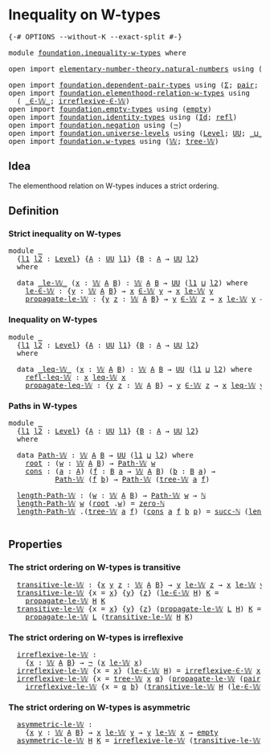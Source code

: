 # Inequality on W-types

<pre class="Agda"><a id="34" class="Symbol">{-#</a> <a id="38" class="Keyword">OPTIONS</a> <a id="46" class="Pragma">--without-K</a> <a id="58" class="Pragma">--exact-split</a> <a id="72" class="Symbol">#-}</a>

<a id="77" class="Keyword">module</a> <a id="84" href="foundation.inequality-w-types.html" class="Module">foundation.inequality-w-types</a> <a id="114" class="Keyword">where</a>

<a id="121" class="Keyword">open</a> <a id="126" class="Keyword">import</a> <a id="133" href="elementary-number-theory.natural-numbers.html" class="Module">elementary-number-theory.natural-numbers</a> <a id="174" class="Keyword">using</a> <a id="180" class="Symbol">(</a><a id="181" href="elementary-number-theory.natural-numbers.html#1444" class="Datatype">ℕ</a><a id="182" class="Symbol">;</a> <a id="184" href="elementary-number-theory.natural-numbers.html#1465" class="InductiveConstructor">zero-ℕ</a><a id="190" class="Symbol">;</a> <a id="192" href="elementary-number-theory.natural-numbers.html#1478" class="InductiveConstructor">succ-ℕ</a><a id="198" class="Symbol">)</a>

<a id="201" class="Keyword">open</a> <a id="206" class="Keyword">import</a> <a id="213" href="foundation.dependent-pair-types.html" class="Module">foundation.dependent-pair-types</a> <a id="245" class="Keyword">using</a> <a id="251" class="Symbol">(</a><a id="252" href="foundation-core.dependent-pair-types.html#502" class="Record">Σ</a><a id="253" class="Symbol">;</a> <a id="255" href="foundation-core.dependent-pair-types.html#575" class="InductiveConstructor">pair</a><a id="259" class="Symbol">;</a> <a id="261" href="foundation-core.dependent-pair-types.html#592" class="Field">pr1</a><a id="264" class="Symbol">;</a> <a id="266" href="foundation-core.dependent-pair-types.html#604" class="Field">pr2</a><a id="269" class="Symbol">)</a>
<a id="271" class="Keyword">open</a> <a id="276" class="Keyword">import</a> <a id="283" href="foundation.elementhood-relation-w-types.html" class="Module">foundation.elementhood-relation-w-types</a> <a id="323" class="Keyword">using</a>
  <a id="331" class="Symbol">(</a> <a id="333" href="foundation.elementhood-relation-w-types.html#735" class="Function Operator">_∈-𝕎_</a><a id="338" class="Symbol">;</a> <a id="340" href="foundation.elementhood-relation-w-types.html#905" class="Function">irreflexive-∈-𝕎</a><a id="355" class="Symbol">)</a>
<a id="357" class="Keyword">open</a> <a id="362" class="Keyword">import</a> <a id="369" href="foundation.empty-types.html" class="Module">foundation.empty-types</a> <a id="392" class="Keyword">using</a> <a id="398" class="Symbol">(</a><a id="399" href="foundation-core.empty-types.html#1044" class="Datatype">empty</a><a id="404" class="Symbol">)</a>
<a id="406" class="Keyword">open</a> <a id="411" class="Keyword">import</a> <a id="418" href="foundation.identity-types.html" class="Module">foundation.identity-types</a> <a id="444" class="Keyword">using</a> <a id="450" class="Symbol">(</a><a id="451" href="foundation-core.identity-types.html#641" class="Datatype">Id</a><a id="453" class="Symbol">;</a> <a id="455" href="foundation-core.identity-types.html#694" class="InductiveConstructor">refl</a><a id="459" class="Symbol">)</a>
<a id="461" class="Keyword">open</a> <a id="466" class="Keyword">import</a> <a id="473" href="foundation.negation.html" class="Module">foundation.negation</a> <a id="493" class="Keyword">using</a> <a id="499" class="Symbol">(</a><a id="500" href="foundation-core.negation.html#452" class="Function">¬</a><a id="501" class="Symbol">)</a>
<a id="503" class="Keyword">open</a> <a id="508" class="Keyword">import</a> <a id="515" href="foundation.universe-levels.html" class="Module">foundation.universe-levels</a> <a id="542" class="Keyword">using</a> <a id="548" class="Symbol">(</a><a id="549" href="Agda.Primitive.html#597" class="Postulate">Level</a><a id="554" class="Symbol">;</a> <a id="556" href="foundation-core.universe-levels.html#222" class="Primitive">UU</a><a id="558" class="Symbol">;</a> <a id="560" href="Agda.Primitive.html#810" class="Primitive Operator">_⊔_</a><a id="563" class="Symbol">)</a>
<a id="565" class="Keyword">open</a> <a id="570" class="Keyword">import</a> <a id="577" href="foundation.w-types.html" class="Module">foundation.w-types</a> <a id="596" class="Keyword">using</a> <a id="602" class="Symbol">(</a><a id="603" href="foundation.w-types.html#2315" class="Datatype">𝕎</a><a id="604" class="Symbol">;</a> <a id="606" href="foundation.w-types.html#2384" class="InductiveConstructor">tree-𝕎</a><a id="612" class="Symbol">)</a>
</pre>
## Idea

The elementhood relation on W-types induces a strict ordering.

## Definition

### Strict inequality on W-types

<pre class="Agda"><a id="749" class="Keyword">module</a> <a id="756" href="foundation.inequality-w-types.html#756" class="Module">_</a>
  <a id="760" class="Symbol">{</a><a id="761" href="foundation.inequality-w-types.html#761" class="Bound">l1</a> <a id="764" href="foundation.inequality-w-types.html#764" class="Bound">l2</a> <a id="767" class="Symbol">:</a> <a id="769" href="Agda.Primitive.html#597" class="Postulate">Level</a><a id="774" class="Symbol">}</a> <a id="776" class="Symbol">{</a><a id="777" href="foundation.inequality-w-types.html#777" class="Bound">A</a> <a id="779" class="Symbol">:</a> <a id="781" href="foundation-core.universe-levels.html#222" class="Primitive">UU</a> <a id="784" href="foundation.inequality-w-types.html#761" class="Bound">l1</a><a id="786" class="Symbol">}</a> <a id="788" class="Symbol">{</a><a id="789" href="foundation.inequality-w-types.html#789" class="Bound">B</a> <a id="791" class="Symbol">:</a> <a id="793" href="foundation.inequality-w-types.html#777" class="Bound">A</a> <a id="795" class="Symbol">→</a> <a id="797" href="foundation-core.universe-levels.html#222" class="Primitive">UU</a> <a id="800" href="foundation.inequality-w-types.html#764" class="Bound">l2</a><a id="802" class="Symbol">}</a>
  <a id="806" class="Keyword">where</a>

  <a id="815" class="Keyword">data</a> <a id="820" href="foundation.inequality-w-types.html#820" class="Datatype Operator">_le-𝕎_</a> <a id="827" class="Symbol">(</a><a id="828" href="foundation.inequality-w-types.html#828" class="Bound">x</a> <a id="830" class="Symbol">:</a> <a id="832" href="foundation.w-types.html#2315" class="Datatype">𝕎</a> <a id="834" href="foundation.inequality-w-types.html#777" class="Bound">A</a> <a id="836" href="foundation.inequality-w-types.html#789" class="Bound">B</a><a id="837" class="Symbol">)</a> <a id="839" class="Symbol">:</a> <a id="841" href="foundation.w-types.html#2315" class="Datatype">𝕎</a> <a id="843" href="foundation.inequality-w-types.html#777" class="Bound">A</a> <a id="845" href="foundation.inequality-w-types.html#789" class="Bound">B</a> <a id="847" class="Symbol">→</a> <a id="849" href="foundation-core.universe-levels.html#222" class="Primitive">UU</a> <a id="852" class="Symbol">(</a><a id="853" href="foundation.inequality-w-types.html#761" class="Bound">l1</a> <a id="856" href="Agda.Primitive.html#810" class="Primitive Operator">⊔</a> <a id="858" href="foundation.inequality-w-types.html#764" class="Bound">l2</a><a id="860" class="Symbol">)</a> <a id="862" class="Keyword">where</a>
    <a id="872" href="foundation.inequality-w-types.html#872" class="InductiveConstructor">le-∈-𝕎</a> <a id="879" class="Symbol">:</a> <a id="881" class="Symbol">{</a><a id="882" href="foundation.inequality-w-types.html#882" class="Bound">y</a> <a id="884" class="Symbol">:</a> <a id="886" href="foundation.w-types.html#2315" class="Datatype">𝕎</a> <a id="888" href="foundation.inequality-w-types.html#777" class="Bound">A</a> <a id="890" href="foundation.inequality-w-types.html#789" class="Bound">B</a><a id="891" class="Symbol">}</a> <a id="893" class="Symbol">→</a> <a id="895" href="foundation.inequality-w-types.html#828" class="Bound">x</a> <a id="897" href="foundation.elementhood-relation-w-types.html#735" class="Function Operator">∈-𝕎</a> <a id="901" href="foundation.inequality-w-types.html#882" class="Bound">y</a> <a id="903" class="Symbol">→</a> <a id="905" href="foundation.inequality-w-types.html#828" class="Bound">x</a> <a id="907" href="foundation.inequality-w-types.html#820" class="Datatype Operator">le-𝕎</a> <a id="912" href="foundation.inequality-w-types.html#882" class="Bound">y</a>
    <a id="918" href="foundation.inequality-w-types.html#918" class="InductiveConstructor">propagate-le-𝕎</a> <a id="933" class="Symbol">:</a> <a id="935" class="Symbol">{</a><a id="936" href="foundation.inequality-w-types.html#936" class="Bound">y</a> <a id="938" href="foundation.inequality-w-types.html#938" class="Bound">z</a> <a id="940" class="Symbol">:</a> <a id="942" href="foundation.w-types.html#2315" class="Datatype">𝕎</a> <a id="944" href="foundation.inequality-w-types.html#777" class="Bound">A</a> <a id="946" href="foundation.inequality-w-types.html#789" class="Bound">B</a><a id="947" class="Symbol">}</a> <a id="949" class="Symbol">→</a> <a id="951" href="foundation.inequality-w-types.html#936" class="Bound">y</a> <a id="953" href="foundation.elementhood-relation-w-types.html#735" class="Function Operator">∈-𝕎</a> <a id="957" href="foundation.inequality-w-types.html#938" class="Bound">z</a> <a id="959" class="Symbol">→</a> <a id="961" href="foundation.inequality-w-types.html#828" class="Bound">x</a> <a id="963" href="foundation.inequality-w-types.html#820" class="Datatype Operator">le-𝕎</a> <a id="968" href="foundation.inequality-w-types.html#936" class="Bound">y</a> <a id="970" class="Symbol">→</a> <a id="972" href="foundation.inequality-w-types.html#828" class="Bound">x</a> <a id="974" href="foundation.inequality-w-types.html#820" class="Datatype Operator">le-𝕎</a> <a id="979" href="foundation.inequality-w-types.html#938" class="Bound">z</a>
</pre>
### Inequality on W-types

<pre class="Agda"><a id="1021" class="Keyword">module</a> <a id="1028" href="foundation.inequality-w-types.html#1028" class="Module">_</a>
  <a id="1032" class="Symbol">{</a><a id="1033" href="foundation.inequality-w-types.html#1033" class="Bound">l1</a> <a id="1036" href="foundation.inequality-w-types.html#1036" class="Bound">l2</a> <a id="1039" class="Symbol">:</a> <a id="1041" href="Agda.Primitive.html#597" class="Postulate">Level</a><a id="1046" class="Symbol">}</a> <a id="1048" class="Symbol">{</a><a id="1049" href="foundation.inequality-w-types.html#1049" class="Bound">A</a> <a id="1051" class="Symbol">:</a> <a id="1053" href="foundation-core.universe-levels.html#222" class="Primitive">UU</a> <a id="1056" href="foundation.inequality-w-types.html#1033" class="Bound">l1</a><a id="1058" class="Symbol">}</a> <a id="1060" class="Symbol">{</a><a id="1061" href="foundation.inequality-w-types.html#1061" class="Bound">B</a> <a id="1063" class="Symbol">:</a> <a id="1065" href="foundation.inequality-w-types.html#1049" class="Bound">A</a> <a id="1067" class="Symbol">→</a> <a id="1069" href="foundation-core.universe-levels.html#222" class="Primitive">UU</a> <a id="1072" href="foundation.inequality-w-types.html#1036" class="Bound">l2</a><a id="1074" class="Symbol">}</a>
  <a id="1078" class="Keyword">where</a>

  <a id="1087" class="Keyword">data</a> <a id="1092" href="foundation.inequality-w-types.html#1092" class="Datatype Operator">_leq-𝕎_</a> <a id="1100" class="Symbol">(</a><a id="1101" href="foundation.inequality-w-types.html#1101" class="Bound">x</a> <a id="1103" class="Symbol">:</a> <a id="1105" href="foundation.w-types.html#2315" class="Datatype">𝕎</a> <a id="1107" href="foundation.inequality-w-types.html#1049" class="Bound">A</a> <a id="1109" href="foundation.inequality-w-types.html#1061" class="Bound">B</a><a id="1110" class="Symbol">)</a> <a id="1112" class="Symbol">:</a> <a id="1114" href="foundation.w-types.html#2315" class="Datatype">𝕎</a> <a id="1116" href="foundation.inequality-w-types.html#1049" class="Bound">A</a> <a id="1118" href="foundation.inequality-w-types.html#1061" class="Bound">B</a> <a id="1120" class="Symbol">→</a> <a id="1122" href="foundation-core.universe-levels.html#222" class="Primitive">UU</a> <a id="1125" class="Symbol">(</a><a id="1126" href="foundation.inequality-w-types.html#1033" class="Bound">l1</a> <a id="1129" href="Agda.Primitive.html#810" class="Primitive Operator">⊔</a> <a id="1131" href="foundation.inequality-w-types.html#1036" class="Bound">l2</a><a id="1133" class="Symbol">)</a> <a id="1135" class="Keyword">where</a>
    <a id="1145" href="foundation.inequality-w-types.html#1145" class="InductiveConstructor">refl-leq-𝕎</a> <a id="1156" class="Symbol">:</a> <a id="1158" href="foundation.inequality-w-types.html#1101" class="Bound">x</a> <a id="1160" href="foundation.inequality-w-types.html#1092" class="Datatype Operator">leq-𝕎</a> <a id="1166" href="foundation.inequality-w-types.html#1101" class="Bound">x</a>
    <a id="1172" href="foundation.inequality-w-types.html#1172" class="InductiveConstructor">propagate-leq-𝕎</a> <a id="1188" class="Symbol">:</a> <a id="1190" class="Symbol">{</a><a id="1191" href="foundation.inequality-w-types.html#1191" class="Bound">y</a> <a id="1193" href="foundation.inequality-w-types.html#1193" class="Bound">z</a> <a id="1195" class="Symbol">:</a> <a id="1197" href="foundation.w-types.html#2315" class="Datatype">𝕎</a> <a id="1199" href="foundation.inequality-w-types.html#1049" class="Bound">A</a> <a id="1201" href="foundation.inequality-w-types.html#1061" class="Bound">B</a><a id="1202" class="Symbol">}</a> <a id="1204" class="Symbol">→</a> <a id="1206" href="foundation.inequality-w-types.html#1191" class="Bound">y</a> <a id="1208" href="foundation.elementhood-relation-w-types.html#735" class="Function Operator">∈-𝕎</a> <a id="1212" href="foundation.inequality-w-types.html#1193" class="Bound">z</a> <a id="1214" class="Symbol">→</a> <a id="1216" href="foundation.inequality-w-types.html#1101" class="Bound">x</a> <a id="1218" href="foundation.inequality-w-types.html#1092" class="Datatype Operator">leq-𝕎</a> <a id="1224" href="foundation.inequality-w-types.html#1191" class="Bound">y</a> <a id="1226" class="Symbol">→</a> <a id="1228" href="foundation.inequality-w-types.html#1101" class="Bound">x</a> <a id="1230" href="foundation.inequality-w-types.html#1092" class="Datatype Operator">leq-𝕎</a> <a id="1236" href="foundation.inequality-w-types.html#1193" class="Bound">z</a>
</pre>
### Paths in W-types

<pre class="Agda"><a id="1273" class="Keyword">module</a> <a id="1280" href="foundation.inequality-w-types.html#1280" class="Module">_</a>
  <a id="1284" class="Symbol">{</a><a id="1285" href="foundation.inequality-w-types.html#1285" class="Bound">l1</a> <a id="1288" href="foundation.inequality-w-types.html#1288" class="Bound">l2</a> <a id="1291" class="Symbol">:</a> <a id="1293" href="Agda.Primitive.html#597" class="Postulate">Level</a><a id="1298" class="Symbol">}</a> <a id="1300" class="Symbol">{</a><a id="1301" href="foundation.inequality-w-types.html#1301" class="Bound">A</a> <a id="1303" class="Symbol">:</a> <a id="1305" href="foundation-core.universe-levels.html#222" class="Primitive">UU</a> <a id="1308" href="foundation.inequality-w-types.html#1285" class="Bound">l1</a><a id="1310" class="Symbol">}</a> <a id="1312" class="Symbol">{</a><a id="1313" href="foundation.inequality-w-types.html#1313" class="Bound">B</a> <a id="1315" class="Symbol">:</a> <a id="1317" href="foundation.inequality-w-types.html#1301" class="Bound">A</a> <a id="1319" class="Symbol">→</a> <a id="1321" href="foundation-core.universe-levels.html#222" class="Primitive">UU</a> <a id="1324" href="foundation.inequality-w-types.html#1288" class="Bound">l2</a><a id="1326" class="Symbol">}</a>
  <a id="1330" class="Keyword">where</a>

  <a id="1339" class="Keyword">data</a> <a id="1344" href="foundation.inequality-w-types.html#1344" class="Datatype">Path-𝕎</a> <a id="1351" class="Symbol">:</a> <a id="1353" href="foundation.w-types.html#2315" class="Datatype">𝕎</a> <a id="1355" href="foundation.inequality-w-types.html#1301" class="Bound">A</a> <a id="1357" href="foundation.inequality-w-types.html#1313" class="Bound">B</a> <a id="1359" class="Symbol">→</a> <a id="1361" href="foundation-core.universe-levels.html#222" class="Primitive">UU</a> <a id="1364" class="Symbol">(</a><a id="1365" href="foundation.inequality-w-types.html#1285" class="Bound">l1</a> <a id="1368" href="Agda.Primitive.html#810" class="Primitive Operator">⊔</a> <a id="1370" href="foundation.inequality-w-types.html#1288" class="Bound">l2</a><a id="1372" class="Symbol">)</a> <a id="1374" class="Keyword">where</a>
    <a id="1384" href="foundation.inequality-w-types.html#1384" class="InductiveConstructor">root</a> <a id="1389" class="Symbol">:</a> <a id="1391" class="Symbol">(</a><a id="1392" href="foundation.inequality-w-types.html#1392" class="Bound">w</a> <a id="1394" class="Symbol">:</a> <a id="1396" href="foundation.w-types.html#2315" class="Datatype">𝕎</a> <a id="1398" href="foundation.inequality-w-types.html#1301" class="Bound">A</a> <a id="1400" href="foundation.inequality-w-types.html#1313" class="Bound">B</a><a id="1401" class="Symbol">)</a> <a id="1403" class="Symbol">→</a> <a id="1405" href="foundation.inequality-w-types.html#1344" class="Datatype">Path-𝕎</a> <a id="1412" href="foundation.inequality-w-types.html#1392" class="Bound">w</a>
    <a id="1418" href="foundation.inequality-w-types.html#1418" class="InductiveConstructor">cons</a> <a id="1423" class="Symbol">:</a> <a id="1425" class="Symbol">(</a><a id="1426" href="foundation.inequality-w-types.html#1426" class="Bound">a</a> <a id="1428" class="Symbol">:</a> <a id="1430" href="foundation.inequality-w-types.html#1301" class="Bound">A</a><a id="1431" class="Symbol">)</a> <a id="1433" class="Symbol">(</a><a id="1434" href="foundation.inequality-w-types.html#1434" class="Bound">f</a> <a id="1436" class="Symbol">:</a> <a id="1438" href="foundation.inequality-w-types.html#1313" class="Bound">B</a> <a id="1440" href="foundation.inequality-w-types.html#1426" class="Bound">a</a> <a id="1442" class="Symbol">→</a> <a id="1444" href="foundation.w-types.html#2315" class="Datatype">𝕎</a> <a id="1446" href="foundation.inequality-w-types.html#1301" class="Bound">A</a> <a id="1448" href="foundation.inequality-w-types.html#1313" class="Bound">B</a><a id="1449" class="Symbol">)</a> <a id="1451" class="Symbol">(</a><a id="1452" href="foundation.inequality-w-types.html#1452" class="Bound">b</a> <a id="1454" class="Symbol">:</a> <a id="1456" href="foundation.inequality-w-types.html#1313" class="Bound">B</a> <a id="1458" href="foundation.inequality-w-types.html#1426" class="Bound">a</a><a id="1459" class="Symbol">)</a> <a id="1461" class="Symbol">→</a>
           <a id="1474" href="foundation.inequality-w-types.html#1344" class="Datatype">Path-𝕎</a> <a id="1481" class="Symbol">(</a><a id="1482" href="foundation.inequality-w-types.html#1434" class="Bound">f</a> <a id="1484" href="foundation.inequality-w-types.html#1452" class="Bound">b</a><a id="1485" class="Symbol">)</a> <a id="1487" class="Symbol">→</a> <a id="1489" href="foundation.inequality-w-types.html#1344" class="Datatype">Path-𝕎</a> <a id="1496" class="Symbol">(</a><a id="1497" href="foundation.w-types.html#2384" class="InductiveConstructor">tree-𝕎</a> <a id="1504" href="foundation.inequality-w-types.html#1426" class="Bound">a</a> <a id="1506" href="foundation.inequality-w-types.html#1434" class="Bound">f</a><a id="1507" class="Symbol">)</a>

  <a id="1512" href="foundation.inequality-w-types.html#1512" class="Function">length-Path-𝕎</a> <a id="1526" class="Symbol">:</a> <a id="1528" class="Symbol">(</a><a id="1529" href="foundation.inequality-w-types.html#1529" class="Bound">w</a> <a id="1531" class="Symbol">:</a> <a id="1533" href="foundation.w-types.html#2315" class="Datatype">𝕎</a> <a id="1535" href="foundation.inequality-w-types.html#1301" class="Bound">A</a> <a id="1537" href="foundation.inequality-w-types.html#1313" class="Bound">B</a><a id="1538" class="Symbol">)</a> <a id="1540" class="Symbol">→</a> <a id="1542" href="foundation.inequality-w-types.html#1344" class="Datatype">Path-𝕎</a> <a id="1549" href="foundation.inequality-w-types.html#1529" class="Bound">w</a> <a id="1551" class="Symbol">→</a> <a id="1553" href="elementary-number-theory.natural-numbers.html#1444" class="Datatype">ℕ</a>
  <a id="1557" href="foundation.inequality-w-types.html#1512" class="Function">length-Path-𝕎</a> <a id="1571" href="foundation.inequality-w-types.html#1571" class="Bound">w</a> <a id="1573" class="Symbol">(</a><a id="1574" href="foundation.inequality-w-types.html#1384" class="InductiveConstructor">root</a> <a id="1579" class="DottedPattern Symbol">.</a><a id="1580" href="foundation.inequality-w-types.html#1571" class="DottedPattern Bound">w</a><a id="1581" class="Symbol">)</a> <a id="1583" class="Symbol">=</a> <a id="1585" href="elementary-number-theory.natural-numbers.html#1465" class="InductiveConstructor">zero-ℕ</a>
  <a id="1594" href="foundation.inequality-w-types.html#1512" class="Function">length-Path-𝕎</a> <a id="1608" class="DottedPattern Symbol">.(</a><a id="1610" href="foundation.w-types.html#2384" class="DottedPattern InductiveConstructor">tree-𝕎</a> <a id="1617" href="foundation.inequality-w-types.html#1628" class="DottedPattern Bound">a</a> <a id="1619" href="foundation.inequality-w-types.html#1630" class="DottedPattern Bound">f</a><a id="1620" class="DottedPattern Symbol">)</a> <a id="1622" class="Symbol">(</a><a id="1623" href="foundation.inequality-w-types.html#1418" class="InductiveConstructor">cons</a> <a id="1628" href="foundation.inequality-w-types.html#1628" class="Bound">a</a> <a id="1630" href="foundation.inequality-w-types.html#1630" class="Bound">f</a> <a id="1632" href="foundation.inequality-w-types.html#1632" class="Bound">b</a> <a id="1634" href="foundation.inequality-w-types.html#1634" class="Bound">p</a><a id="1635" class="Symbol">)</a> <a id="1637" class="Symbol">=</a> <a id="1639" href="elementary-number-theory.natural-numbers.html#1478" class="InductiveConstructor">succ-ℕ</a> <a id="1646" class="Symbol">(</a><a id="1647" href="foundation.inequality-w-types.html#1512" class="Function">length-Path-𝕎</a> <a id="1661" class="Symbol">(</a><a id="1662" href="foundation.inequality-w-types.html#1630" class="Bound">f</a> <a id="1664" href="foundation.inequality-w-types.html#1632" class="Bound">b</a><a id="1665" class="Symbol">)</a> <a id="1667" href="foundation.inequality-w-types.html#1634" class="Bound">p</a><a id="1668" class="Symbol">)</a>

</pre>
## Properties

### The strict ordering on W-types is transitive

<pre class="Agda">  <a id="1751" href="foundation.inequality-w-types.html#1751" class="Function">transitive-le-𝕎</a> <a id="1767" class="Symbol">:</a> <a id="1769" class="Symbol">{</a><a id="1770" href="foundation.inequality-w-types.html#1770" class="Bound">x</a> <a id="1772" href="foundation.inequality-w-types.html#1772" class="Bound">y</a> <a id="1774" href="foundation.inequality-w-types.html#1774" class="Bound">z</a> <a id="1776" class="Symbol">:</a> <a id="1778" href="foundation.w-types.html#2315" class="Datatype">𝕎</a> <a id="1780" href="foundation.inequality-w-types.html#1301" class="Bound">A</a> <a id="1782" href="foundation.inequality-w-types.html#1313" class="Bound">B</a><a id="1783" class="Symbol">}</a> <a id="1785" class="Symbol">→</a> <a id="1787" href="foundation.inequality-w-types.html#1772" class="Bound">y</a> <a id="1789" href="foundation.inequality-w-types.html#820" class="Datatype Operator">le-𝕎</a> <a id="1794" href="foundation.inequality-w-types.html#1774" class="Bound">z</a> <a id="1796" class="Symbol">→</a> <a id="1798" href="foundation.inequality-w-types.html#1770" class="Bound">x</a> <a id="1800" href="foundation.inequality-w-types.html#820" class="Datatype Operator">le-𝕎</a> <a id="1805" href="foundation.inequality-w-types.html#1772" class="Bound">y</a> <a id="1807" class="Symbol">→</a> <a id="1809" href="foundation.inequality-w-types.html#1770" class="Bound">x</a> <a id="1811" href="foundation.inequality-w-types.html#820" class="Datatype Operator">le-𝕎</a> <a id="1816" href="foundation.inequality-w-types.html#1774" class="Bound">z</a>
  <a id="1820" href="foundation.inequality-w-types.html#1751" class="Function">transitive-le-𝕎</a> <a id="1836" class="Symbol">{</a><a id="1837" class="Argument">x</a> <a id="1839" class="Symbol">=</a> <a id="1841" href="foundation.inequality-w-types.html#1841" class="Bound">x</a><a id="1842" class="Symbol">}</a> <a id="1844" class="Symbol">{</a><a id="1845" href="foundation.inequality-w-types.html#1845" class="Bound">y</a><a id="1846" class="Symbol">}</a> <a id="1848" class="Symbol">{</a><a id="1849" href="foundation.inequality-w-types.html#1849" class="Bound">z</a><a id="1850" class="Symbol">}</a> <a id="1852" class="Symbol">(</a><a id="1853" href="foundation.inequality-w-types.html#872" class="InductiveConstructor">le-∈-𝕎</a> <a id="1860" href="foundation.inequality-w-types.html#1860" class="Bound">H</a><a id="1861" class="Symbol">)</a> <a id="1863" href="foundation.inequality-w-types.html#1863" class="Bound">K</a> <a id="1865" class="Symbol">=</a>
    <a id="1871" href="foundation.inequality-w-types.html#918" class="InductiveConstructor">propagate-le-𝕎</a> <a id="1886" href="foundation.inequality-w-types.html#1860" class="Bound">H</a> <a id="1888" href="foundation.inequality-w-types.html#1863" class="Bound">K</a>
  <a id="1892" href="foundation.inequality-w-types.html#1751" class="Function">transitive-le-𝕎</a> <a id="1908" class="Symbol">{</a><a id="1909" class="Argument">x</a> <a id="1911" class="Symbol">=</a> <a id="1913" href="foundation.inequality-w-types.html#1913" class="Bound">x</a><a id="1914" class="Symbol">}</a> <a id="1916" class="Symbol">{</a><a id="1917" href="foundation.inequality-w-types.html#1917" class="Bound">y</a><a id="1918" class="Symbol">}</a> <a id="1920" class="Symbol">{</a><a id="1921" href="foundation.inequality-w-types.html#1921" class="Bound">z</a><a id="1922" class="Symbol">}</a> <a id="1924" class="Symbol">(</a><a id="1925" href="foundation.inequality-w-types.html#918" class="InductiveConstructor">propagate-le-𝕎</a> <a id="1940" href="foundation.inequality-w-types.html#1940" class="Bound">L</a> <a id="1942" href="foundation.inequality-w-types.html#1942" class="Bound">H</a><a id="1943" class="Symbol">)</a> <a id="1945" href="foundation.inequality-w-types.html#1945" class="Bound">K</a> <a id="1947" class="Symbol">=</a>
    <a id="1953" href="foundation.inequality-w-types.html#918" class="InductiveConstructor">propagate-le-𝕎</a> <a id="1968" href="foundation.inequality-w-types.html#1940" class="Bound">L</a> <a id="1970" class="Symbol">(</a><a id="1971" href="foundation.inequality-w-types.html#1751" class="Function">transitive-le-𝕎</a> <a id="1987" href="foundation.inequality-w-types.html#1942" class="Bound">H</a> <a id="1989" href="foundation.inequality-w-types.html#1945" class="Bound">K</a><a id="1990" class="Symbol">)</a>
</pre>
### The strict ordering on W-types is irreflexive

<pre class="Agda">  <a id="2058" href="foundation.inequality-w-types.html#2058" class="Function">irreflexive-le-𝕎</a> <a id="2075" class="Symbol">:</a>
    <a id="2081" class="Symbol">{</a><a id="2082" href="foundation.inequality-w-types.html#2082" class="Bound">x</a> <a id="2084" class="Symbol">:</a> <a id="2086" href="foundation.w-types.html#2315" class="Datatype">𝕎</a> <a id="2088" href="foundation.inequality-w-types.html#1301" class="Bound">A</a> <a id="2090" href="foundation.inequality-w-types.html#1313" class="Bound">B</a><a id="2091" class="Symbol">}</a> <a id="2093" class="Symbol">→</a> <a id="2095" href="foundation-core.negation.html#452" class="Function">¬</a> <a id="2097" class="Symbol">(</a><a id="2098" href="foundation.inequality-w-types.html#2082" class="Bound">x</a> <a id="2100" href="foundation.inequality-w-types.html#820" class="Datatype Operator">le-𝕎</a> <a id="2105" href="foundation.inequality-w-types.html#2082" class="Bound">x</a><a id="2106" class="Symbol">)</a>
  <a id="2110" href="foundation.inequality-w-types.html#2058" class="Function">irreflexive-le-𝕎</a> <a id="2127" class="Symbol">{</a><a id="2128" class="Argument">x</a> <a id="2130" class="Symbol">=</a> <a id="2132" href="foundation.inequality-w-types.html#2132" class="Bound">x</a><a id="2133" class="Symbol">}</a> <a id="2135" class="Symbol">(</a><a id="2136" href="foundation.inequality-w-types.html#872" class="InductiveConstructor">le-∈-𝕎</a> <a id="2143" href="foundation.inequality-w-types.html#2143" class="Bound">H</a><a id="2144" class="Symbol">)</a> <a id="2146" class="Symbol">=</a> <a id="2148" href="foundation.elementhood-relation-w-types.html#905" class="Function">irreflexive-∈-𝕎</a> <a id="2164" href="foundation.inequality-w-types.html#2132" class="Bound">x</a> <a id="2166" href="foundation.inequality-w-types.html#2143" class="Bound">H</a>
  <a id="2170" href="foundation.inequality-w-types.html#2058" class="Function">irreflexive-le-𝕎</a> <a id="2187" class="Symbol">{</a><a id="2188" class="Argument">x</a> <a id="2190" class="Symbol">=</a> <a id="2192" href="foundation.w-types.html#2384" class="InductiveConstructor">tree-𝕎</a> <a id="2199" href="foundation.inequality-w-types.html#2199" class="Bound">x</a> <a id="2201" href="foundation.inequality-w-types.html#2201" class="Bound">α</a><a id="2202" class="Symbol">}</a> <a id="2204" class="Symbol">(</a><a id="2205" href="foundation.inequality-w-types.html#918" class="InductiveConstructor">propagate-le-𝕎</a> <a id="2220" class="Symbol">(</a><a id="2221" href="foundation-core.dependent-pair-types.html#575" class="InductiveConstructor">pair</a> <a id="2226" href="foundation.inequality-w-types.html#2226" class="Bound">b</a> <a id="2228" href="foundation-core.identity-types.html#694" class="InductiveConstructor">refl</a><a id="2232" class="Symbol">)</a> <a id="2234" href="foundation.inequality-w-types.html#2234" class="Bound">H</a><a id="2235" class="Symbol">)</a> <a id="2237" class="Symbol">=</a>
    <a id="2243" href="foundation.inequality-w-types.html#2058" class="Function">irreflexive-le-𝕎</a> <a id="2260" class="Symbol">{</a><a id="2261" class="Argument">x</a> <a id="2263" class="Symbol">=</a> <a id="2265" href="foundation.inequality-w-types.html#2201" class="Bound">α</a> <a id="2267" href="foundation.inequality-w-types.html#2226" class="Bound">b</a><a id="2268" class="Symbol">}</a> <a id="2270" class="Symbol">(</a><a id="2271" href="foundation.inequality-w-types.html#1751" class="Function">transitive-le-𝕎</a> <a id="2287" href="foundation.inequality-w-types.html#2234" class="Bound">H</a> <a id="2289" class="Symbol">(</a><a id="2290" href="foundation.inequality-w-types.html#872" class="InductiveConstructor">le-∈-𝕎</a> <a id="2297" class="Symbol">(</a><a id="2298" href="foundation-core.dependent-pair-types.html#575" class="InductiveConstructor">pair</a> <a id="2303" href="foundation.inequality-w-types.html#2226" class="Bound">b</a> <a id="2305" href="foundation-core.identity-types.html#694" class="InductiveConstructor">refl</a><a id="2309" class="Symbol">)))</a>
</pre>
### The strict ordering on W-types is asymmetric

<pre class="Agda">  <a id="2378" href="foundation.inequality-w-types.html#2378" class="Function">asymmetric-le-𝕎</a> <a id="2394" class="Symbol">:</a>
    <a id="2400" class="Symbol">{</a><a id="2401" href="foundation.inequality-w-types.html#2401" class="Bound">x</a> <a id="2403" href="foundation.inequality-w-types.html#2403" class="Bound">y</a> <a id="2405" class="Symbol">:</a> <a id="2407" href="foundation.w-types.html#2315" class="Datatype">𝕎</a> <a id="2409" href="foundation.inequality-w-types.html#1301" class="Bound">A</a> <a id="2411" href="foundation.inequality-w-types.html#1313" class="Bound">B</a><a id="2412" class="Symbol">}</a> <a id="2414" class="Symbol">→</a> <a id="2416" href="foundation.inequality-w-types.html#2401" class="Bound">x</a> <a id="2418" href="foundation.inequality-w-types.html#820" class="Datatype Operator">le-𝕎</a> <a id="2423" href="foundation.inequality-w-types.html#2403" class="Bound">y</a> <a id="2425" class="Symbol">→</a> <a id="2427" href="foundation.inequality-w-types.html#2403" class="Bound">y</a> <a id="2429" href="foundation.inequality-w-types.html#820" class="Datatype Operator">le-𝕎</a> <a id="2434" href="foundation.inequality-w-types.html#2401" class="Bound">x</a> <a id="2436" class="Symbol">→</a> <a id="2438" href="foundation-core.empty-types.html#1044" class="Datatype">empty</a>
  <a id="2446" href="foundation.inequality-w-types.html#2378" class="Function">asymmetric-le-𝕎</a> <a id="2462" href="foundation.inequality-w-types.html#2462" class="Bound">H</a> <a id="2464" href="foundation.inequality-w-types.html#2464" class="Bound">K</a> <a id="2466" class="Symbol">=</a> <a id="2468" href="foundation.inequality-w-types.html#2058" class="Function">irreflexive-le-𝕎</a> <a id="2485" class="Symbol">(</a><a id="2486" href="foundation.inequality-w-types.html#1751" class="Function">transitive-le-𝕎</a> <a id="2502" href="foundation.inequality-w-types.html#2462" class="Bound">H</a> <a id="2504" href="foundation.inequality-w-types.html#2464" class="Bound">K</a><a id="2505" class="Symbol">)</a>
</pre>